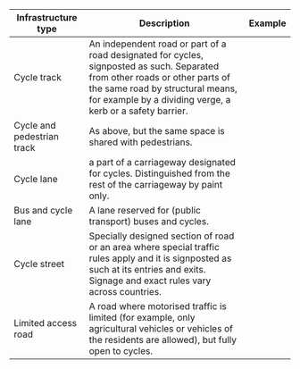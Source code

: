 | Infrastructure type | Description | Example |
| --- | --- | --- |
| Cycle track | An independent road or part of a road designated for cycles, signposted as such. Separated from other roads or other parts of the same road by structural means, for example by a dividing verge, a kerb or a safety barrier. | |
| Cycle and pedestrian track | As above, but the same space is shared with pedestrians. | |
| Cycle lane | a part of a carriageway designated for cycles. Distinguished from the rest of the carriageway by paint only. | |
| Bus and cycle lane | A lane reserved for (public transport) buses and cycles. | |
| Cycle street | Specially designed section of road or an area where special traffic rules apply and it is signposted as such at its entries and exits. Signage and exact rules vary across countries. | |  |
| Limited access road | A road where motorised traffic is limited (for example, only agricultural vehicles or vehicles of the residents are allowed), but fully open to cycles. | | 
